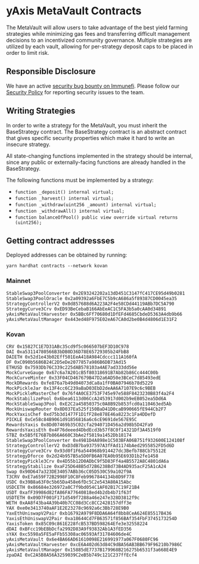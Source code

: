 # yAxis MetaVault Contracts

The MetaVault will allow users to take advantage of the best yield farming strategies while minimizing gas fees and transferring difficult management decisions to an incentivized community governance. Multiple strategies are utilized by each vault, allowing for per-strategy deposit caps to be placed in order to limit risk.

## Responsible Disclosure

We have an active [security bug bounty on Immunefi](https://immunefi.com/bounty/yaxis/). Please follow our [Security Policy](https://github.com/yaxis-project/metavault/security/policy) for reporting security issues to the team.

## Writing Strategies

In order to write a strategy for the MetaVault, you must inherit the BaseStrategy contract. The BaseStrategy contract is an abstract contract that gives specific security properties which make it hard to write an insecure strategy.

All state-changing functions implemented in the strategy should be internal, since any public or externally-facing functions are already handled in the BaseStrategy.

 The following functions must be implemented by a strategy:
 - `function _deposit() internal virtual;`
 - `function _harvest() internal virtual;`
 - `function _withdraw(uint256 _amount) internal virtual;`
 - `function _withdrawAll() internal virtual;`
 - `function balanceOfPool() public view override virtual returns (uint256);`

## Getting contract addressses

Deployed addresses can be obtained by running:

```
yarn hardhat contracts --network kovan
```

### Mainnet

```
StableSwap3PoolConverter 0x2E93242202a13dD451C3147fC417CE95d49b0281
StableSwap3PoolOracle 0x2a09392a6FbE7C5b9cA686a5f89387CD0045ea35
StrategyControllerV2 0x0d857688d6A223A2F4e58CDd44119ABb7DC5A790
StrategyCurve3Crv 0xED93BeCebaB166AbEeAC1C5FA3b5a0cAA0d34891
yAxisMetaVaultHarvester 0x5BBc6Ff70680d1DfEFd4685CbdeD5363A4db9b66
yAxisMetaVaultManager 0x443ed48F975E02eA67CA0d2be0B4d4806d1E31F2
```

### Kovan

```
CRV 0x15827C1E7D31ABc35cd9f5c066507bEF3D10C978
DAI 0xa53114780566B3bDB0D36D78E65729305b24FbB8
DAIETH 0x52d1e43b02Eff501EeA418A984Cdccc111A160fA
DF 0xC090b5686B24C2D5eDe2077857a986B6DB73Ad15
ETHUSD 0x7593Db76C339c225dAB578103a4AE7ad333dd56e
MockCurveGauge 0x67c6a7A201cB5f80318691B7Ab82b86Cc444C00b
MockCurveMinter 0x33F04CD467679B47D2a6AD50e3BCeC7d85493edE
MockDRewards 0xfe876a7b49d04073dCa8a1fF0BA07946b78d5229
MockPickleJar 0x13F4cc6C239aBaD03EbD2deAA6A7107E9c6c9BEB
MockPickleMasterChef 0x76f4A0CE3753F745e97e588F8423230B83f4a2F4
MockStabilizePool 0x6bea6113d06CcA2453917d002b9eEB052ea5Dd6A
MockStableSwap3Pool 0xE2C2a45850375c0A8B92b853fcd0a110463ed5Ab
MockUniswapRouter 0x8D037Ea525f150BaD41D0caB990665fE944Cb2F7
MockYaxisChef 0xd75b3d1477F1D1fF28e878E46a8223c1Fa4DDefD
PICKLE 0xCe58c84B9061d91856816a6c6cE9691de567E95C
RewardsYaxis 0x8Dd07469b35C02cfa294071D456a2d98b5D42Fa9
RewardsYaxisEth 0x4F76deeed4DbdEcd3b57f8C0f14321Df3A4519f0
STBZ 0x5B5fE76B7b866A660C3bAe2f5819a1452Db18174
StableSwap3PoolConverter 0x4981D4A898e1C503BFA06B751f932600E124108f
StrategyControllerV2 0xD3dB7ba937597A3fFAd1174bAed2955852FD5d6D
StrategyCurve3Crv 0x93d0f1F6a544968b914427dc3Befb788Cb75512E
StrategyDforce 0x2d24b957B5a5D0FB6A07EA0b95E693D1b2fe1458
StrategyPickle3Crv 0x4D55b12D0ADbC9f5D83Ff4a4B5572A8C4801dA6a
StrategyStabilize 0xaF25D648B5d72B6238Bd73B4AD935acF25A1cA24
Swap 0x90D647a323DE34057ABb36cC05D530C59a102f9A
T3CRV 0xE7a659F72B2998F10C8Feb9967844134b8D9F778
USDC 0x39B8a63F0c5b65Da458e6fDc5C2e543A80A15Abc
USDCETH 0x86684e326972a8C7f9bd054C1AF02B17C19F21B4
USDT 0xafF39986d82fA86FA77640818ed4b2db4b71f63f
USDTETH 0x09D7F001F171d549f7288a46e247e328D3812f9c
WETH 0xAA8f43ba4A39b40b7CC08d3Cc8CC2428157dff3e
YAX 0xe0e3413740aAF1E2E23278c9692a6c3Bb728E9B0
YaxEthUniswapV2Pair 0xb16792A979F8DDA6A64f8bb8CeA624E85517B436
YaxisEthUniswapV2Pair 0xa18644Cd7FB63571f856BAf354FbF3745173254D
YaxisToken 0x85C09c861E228fcB537BD598264Efe3e32558224
dDAI 0xBFcc19bEBbDcfa2992D83A9f93832Ab1A3fED356
sYAX 0xc5598a5FE5aFFb55308ac06593Af31784606de4C
yAxisMetaVault 0x6e4BA66AD61610098E216991977a067F0680FC96
yAxisMetaVaultHarvester 0xcE6A402d63d84C9dBA56AB3BB679F96210b7986C
yAxisMetaVaultManager 0x15885dE7737B179968B216275b6531f3a668E4E9
zpaDAI 0xC2A5B8A56A3259039C2eB5b749c121C237ffEcf4
```
